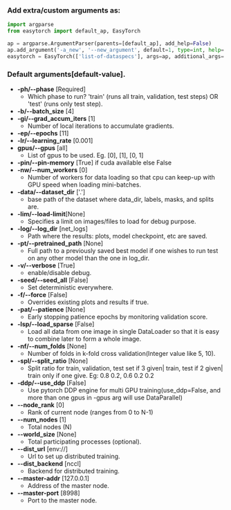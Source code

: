 ### Add extra/custom arguments as:

```python
import argparse
from easytorch import default_ap, EasyTorch

ap = argparse.ArgumentParser(parents=[default_ap], add_help=False)
ap.add_argument('-a_new', '--new_argument', default=1, type=int, help='My new argument')
easytorch = EasyTorch(['list-of-dataspecs'], args=ap, additional_args='some_value')
```

### Default arguments[default-value].
* **-ph/--phase** [Required]
    * Which phase to run? 'train' (runs all train, validation, test steps) OR 'test' (runs only test step).
* **-b/--batch_size** [4]
* **-gi/--grad_accum_iters** [1]
    * Number of local iterations to accumulate gradients.
* **-ep/--epochs** [11]
* **-lr/--learning_rate** [0.001]
* **gpus/--gpus** [all]
    * List of gpus to be used. Eg. [0], [1], [0, 1]
* **-pin/--pin-memory** [True] if cuda available else False
* **-nw/--num_workers** [0]
    * Number of workers for data loading so that cpu can keep-up with GPU speed when loading mini-batches.
* **-data/--dataset_dir** ['.']
    * base path of the dataset where data_dir, labels, masks, and splits are.
* **-lim/--load-limit**[None]
    * Specifies a limit on images/files to load for debug purpose.
* **-log/--log_dir** [net_logs]
    * Path where the results: plots, model checkpoint, etc are saved.
* **-pt/--pretrained_path** [None]
    * Full path to a previously saved best model if one wishes to run test on any other model than the one in log_dir.
* **-v/--verbose** [True]
    * enable/disable debug.
* **-seed/--seed_all** [False]
    * Set deterministic everywhere.
* **-f/--force** [False]
    * Overrides existing plots and results if true.
* **-pat/--patience** [None]
    * Early stopping patience epochs by monitoring validation score.
* **-lsp/--load_sparse** [False]
    * Load all data from one image in single DataLoader so that it is easy to combine later to form a whole image.
* **-nf/--num_folds** [None]
    * Number of folds in k-fold cross validation(Integer value like 5, 10).
* **-spl/--split_ratio** [None]
    * Split ratio for train, validation, test set if 3 given| train, test if 2 given| train only if one give. Eg: 0.8 0.2, 0.6 0.2 0.2
* **-ddp/--use_ddp** [False]
    * Use pytorch DDP engine for multi GPU training(use_ddp=False, and more than one gpus in -gpus arg will use DataParallel)
* **--node_rank** [0]
    * Rank of current node (ranges from 0 to N-1)
* **--num_nodes** [1]
    * Total nodes (N)
* **--world_size** [None]
    * Total participating processes (optional).
* **--dist_url** [env://]
    * Url to set up distributed training.
* **--dist_backend** [nccl]
    * Backend for distributed training.
* **--master-addr** [127.0.0.1]
    * Address of the master node.
* **--master-port** [8998]
    * Port to the master node.
  
  

